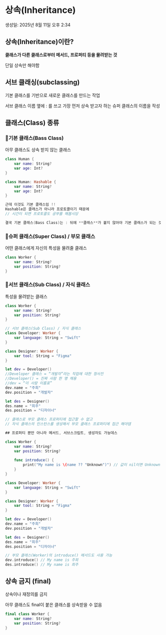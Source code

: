 # 상속(Inheritance)

생성일: 2025년 8월 11일 오후 2:34

## 상속(Inheritance)이란?

**클래스가 다른 클래스로부터 메서드, 프로퍼티 등을 물려받는 것**

단일 상속만 해야함

## 서브 클래싱(subclassing)

<aside>

기본 클래스를 기반으로 새로운 클래스를 만드는 작업

서브 클래스 이름 옆에 : 를 쓰고 가장 먼저 상속 받고자 하는 슈퍼 클래스의 이름을 작성

</aside>

## 클래스(Class) 종류

<aside>

### 📍기본 클래스(Bass Class)

아무 클래스도 상속 받지 않는 클래스

```swift
class Human {
	var name: String?
	var age: Int?
}
```

```swift
class Human: Hashable {
	var name: String?
	var age: Int?
}

근데 이것도 기본 클래스임 !!
Hashable은 클래스가 아니라 프로토콜이기 때문에
// 시간이 되면 프로토콜도 공부를 해봅시당

결국 기본 클래스(Bass Class)는 : 뒤에 **클래스**가 붙지 않아야 기본 클래스가 되는 것임
```

</aside>

<aside>

### 📍슈퍼 클래스(Super Class) / 부모 클래스

어떤 클래스에게 자신의 특성을 물려줄 클래스

```swift
class Worker {
	var name: String?
	var position: String?
}
```

</aside>

<aside>

### 📍서브 클래스(Sub Class) / 자식 클래스

특성을 물려받는 클래스

```swift
class Worker {
    var name: String?
    var position: String?
}

// 서브 클래스(Sub Class) / 자식 클래스
class Developer: Worker {
    var language: String = "Swift"
}

class Designer: Worker {
    var tool: String = "Figma"
}

let dev = Developer()
//Developer 클래스 = “개발자”라는 직업에 대한 청사진
//Developer() = 진짜 사람 한 명 채용
//dev = “이 사람 이름표”
dev.name = "주희"
dev.position = "개발자"

let des = Designer()
des.name = "희주"
des.position = "디자이너"

// 클래스로 부모 클래스 프로퍼티에 접근할 수 없고
// 자식 클래스의 인스턴스를 생성해서 부모 클래스 프로퍼티에 접근 해야댐
```

```swift
## 프로퍼티 뿐만 아니라 메서드, 서브스크립트, 생성자도 가능데스

class Worker {
    var name: String?
    var position: String?
    
    func introduce() {
        print("My name is \(name ?? "Unknown")") // 값이 nil이면 Unknown 출력
    }
}

class Developer: Worker {
    var language: String = "Swift"
}

class Designer: Worker {
    var tool: String = "Figma"
}

let dev = Developer()
dev.name = "주희"
dev.position = "개발자"

let des = Designer()
des.name = "희주"
des.position = "디자이너"

// 부모 클래스(Worker)의 introduce() 메서드도 사용 가능
dev.introduce() // My name is 주희
des.introduce() // My name is 희주

```

</aside>

## 상속 금지 (final)

<aside>

상속이나 재정의를 금지

아무 클래스도 final이 붙은 클래스를 상속받을 수 없음

```swift
final class Worker {
	var name: String?
	var position: String?
}
```

</aside>